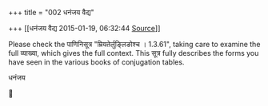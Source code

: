 +++
title = "002 धनंजय वैद्य"

+++
[[धनंजय वैद्य	2015-01-19, 06:32:44 [Source](https://groups.google.com/g/samskrita/c/Zu1TCKHMH8s)]]



Please check the पाणिनिसूत्र "म्रियतेर्लुङ्लिङोश्च । 1.3.61", taking care to examine the full व्याख्या, which gives the full context. This सूत्र fully describes the forms you have seen in the various books of conjugation tables.  
  
धनंजय



